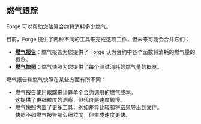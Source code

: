 ## 燃气跟踪

Forge 可以帮助您估算合约将消耗多少燃气。

目前，Forge 提供了两种不同的工具来完成这项工作，但未来可能会合并它们：

- [**燃气报告**](./gas-reports.md)：燃气报告为您提供了 Forge 认为合约中各个函数将消耗的燃气量的概览。
- [**燃气快照**](./gas-snapshots.md)：燃气快照为您提供了每个测试消耗的燃气量的概览。

燃气报告和燃气快照在某些方面有所不同：

- 燃气报告使用跟踪来计算单个合约调用的燃气成本。  
  这提供了更细粒度的洞察，但代价是速度较慢。
- 燃气快照内置了更多工具，例如差异比较和将结果导出到文件。  
  快照不如燃气报告那么细粒度，但生成速度更快。